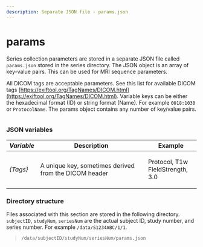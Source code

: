 ```yaml
---
description: Separate JSON file - params.json
---
```


# params

Series collection parameters are stored in a separate JSON file called `params.json` stored in the series directory. The JSON object is an array of key-value pairs. This can be used for MRI sequence parameters.

All DICOM tags are acceptable parameters. See this list for available DICOM tags [https://exiftool.org/TagNames/DICOM.html](https://exiftool.org/TagNames/DICOM.html). Variable keys can be either the hexadecimal format (ID) or string format (Name). For example `0018:1030` or `ProtocolName`. The params object contains any number of key/value pairs.

<figure><img src="https://mermaid.ink/img/pako:eNqVlN1q4zAQhV8lTAk44AQnuKmjhb3avVlKC-1dMZTZaJxo6z8kmcYNefdKdqTE2RZaX9hnpO_MSCPkPawrTsBgI7Hejm4f0nJkHllVOvjzeH_Xqcl0-pOjxsC-Jj9OiBl_rnH9ghsKnLiYr0VNuShJBV5dELSrSYqCSq2CM-0oW9NQqvn7j9YGccLNu9gyuuHCVDp-PyAKQtVIgzjxAcNls1FB9_azfUJbwizPVug-_09jiXmrhAqc8EhnmM5MQ1BioTKRU9BLh4zHJ8hu2iJq0PLx-Kw_FjuFPXyKR93AxPl877sVHIPe46ILh9uANTjdG1w0MPgt6DankV--ZXJ2lWVZaLokqxeaclRblBJbthiaBlW-Y7zownesg1Z8xXi0-TP0HrqOImdjV3Ecf55juAR7C4ZZzpMcc7wKrrcsrncQQkGyQMHNnd3bTCnoLRWUAjOSU4ZNrlNIy4NBm9qcBP3mQlcSWIa5ohCw0dVjW66BadmQg34JNL-AwlM1lk9VNYiB7WEHLAqhBbaIlrNlEt8ky2R-s0hWcXII4a1zRLNV_yTXq_l8uUiSwzs6rHno?type=png" alt=""><figcaption></figcaption></figure>

### JSON variables

| _**Variable**_ | **Description**                                       | **Example**                                |
| -------------- | ----------------------------------------------------- | ------------------------------------------ |
| _{Tags}_       | A unique key, sometimes derived from the DICOM header | <p>Protocol, T1w<br>FieldStrength, 3.0</p> |

### Directory structure

Files associated with this section are stored in the following directory. `subjectID`, `studyNum`, `seriesNum` are the actual subject ID, study number, and series number. For example `/data/S1234ABC/1/1`.

> `/data/subjectID/studyNum/seriesNum/params.json`
